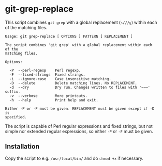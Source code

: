 git-grep-replace
================

This script combines `git grep` with a global replacement (`s///g`) within each
of the matching files.

```
Usage: git grep-replace [ OPTIONS ] PATTERN [ REPLACEMENT ]

The script combines 'git grep' with a global replacement within each of the
matching files.

Options:

  -P  --perl-regexp    Perl regexp.
  -F  --fixed-strings  Fixed strings.
  -i  --ignore-case    Case insensitive matching.
  -D  --delete         Delete matching lines. No REPLACEMENT.
  -d  --dry            Dry run. Changes written to files with '~~~' suffix.
  -v  --verbose        More printouts.
  -h  --help           Print help and exit.

Either -P or -F must be given. REPLACEMENT must be given except if -D is
specified.
```

The script is capable of Perl regular expressions and fixed strings, but not
simple nor extended regular expressions, so either `-P` or `-F` must be given.

Installation
------------

Copy the script to e.g. `/usr/local/bin/` and do `chmod +x` if necessary.

